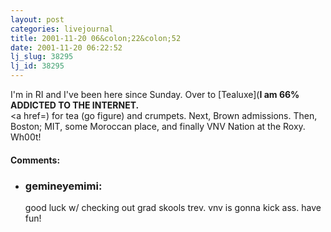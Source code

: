 ```yaml
---
layout: post
categories: livejournal
title: 2001-11-20 06&colon;22&colon;52
date: 2001-11-20 06:22:52
lj_slug: 38295
lj_id: 38295
---
```

I'm in RI and I've been here since Sunday. Over to [Tealuxe](<B>I am 66% ADDICTED TO THE INTERNET.</B><br>
<a href=) for tea (go figure) and crumpets. Next, Brown admissions. Then, Boston; MIT, some Moroccan place, and finally VNV Nation at the Roxy. Wh00t!


<div id="comments"><h4>Comments:</h4><div class="lj-comments"><ul>
<li><h3>gemineyemimi: </h3>
<a id="comment-35"></a>
<p>good luck w/ checking out grad skools trev.  vnv is gonna kick ass. have fun!</p>
</li>
</ul></div></div>
